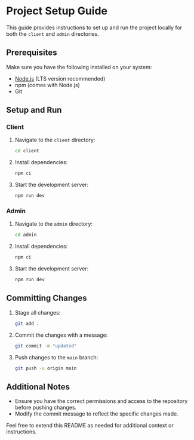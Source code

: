 # Project Setup Guide

This guide provides instructions to set up and run the project locally for both the `client` and `admin` directories.

## Prerequisites

Make sure you have the following installed on your system:

- [Node.js](https://nodejs.org/) (LTS version recommended)
- npm (comes with Node.js)
- Git

## Setup and Run

### Client

1. Navigate to the `client` directory:
   ```bash
   cd client
   ```
2. Install dependencies:
   ```bash
   npm ci
   ```
3. Start the development server:
   ```bash
   npm run dev
   ```

### Admin

1. Navigate to the `admin` directory:
   ```bash
   cd admin
   ```
2. Install dependencies:
   ```bash
   npm ci
   ```
3. Start the development server:
   ```bash
   npm run dev
   ```

## Committing Changes

1. Stage all changes:
   ```bash
   git add .
   ```
2. Commit the changes with a message:
   ```bash
   git commit -m "updated"
   ```
3. Push changes to the `main` branch:
   ```bash
   git push -u origin main
   ```

## Additional Notes

- Ensure you have the correct permissions and access to the repository before pushing changes.
- Modify the commit message to reflect the specific changes made.

Feel free to extend this README as needed for additional context or instructions.
